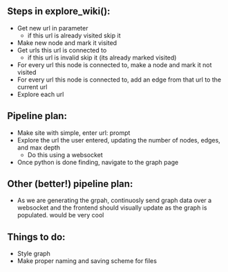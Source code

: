 ## Steps in explore_wiki():

-   Get new url in parameter
    -   if this url is already visited skip it
-   Make new node and mark it visited
-   Get urls this url is connected to
    -   if this url is invalid skip it (its already marked visited)
-   For every url this node is connected to, make a node and mark it not visited
-   For every url this node is connected to, add an edge from that url to the current url
-   Explore each url

## Pipeline plan:

-   Make site with simple, enter url: prompt
-   Explore the url the user entered, updating the number of nodes, edges, and max depth
    -   Do this using a websocket
-   Once python is done finding, navigate to the graph page

## Other (better!) pipeline plan:

-   As we are generating the grpah, continuosly send graph data over a websocket and the frontend should visually update as the graph is populated. would be very cool

## Things to do:

-   Style graph
-   Make proper naming and saving scheme for files
